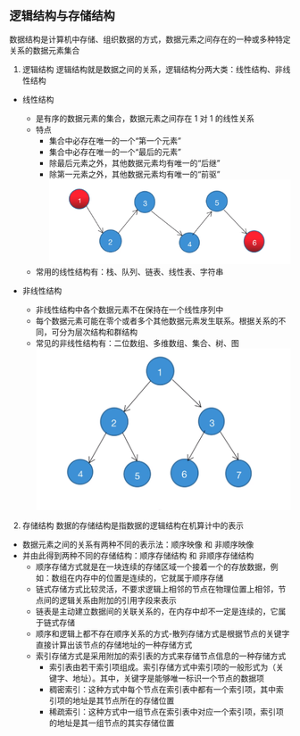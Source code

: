 ## 逻辑结构与存储结构

数据结构是计算机中存储、组织数据的方式，数据元素之间存在的一种或多种特定关系的数据元素集合

1. 逻辑结构
   逻辑结构就是数据之间的关系，逻辑结构分两大类：线性结构、非线性结构

- 线性结构

  - 是有序的数据元素的集合，数据元素之间存在 1 对 1 的线性关系
  - 特点
    - 集合中必存在唯一的一个“第一个元素”
    - 集合中必存在唯一的一个“最后的元素”
    - 除最后元素之外，其他数据元素均有唯一的“后继”
    - 除第一元素之外，其他数据元素均有唯一的“前驱”
      ![线性结构.png](./assets/线性结构.png)
  - 常用的线性结构有：栈、队列、链表、线性表、字符串

- 非线性结构
  - 非线性结构中各个数据元素不在保持在一个线性序列中
  - 每个数据元素可能在零个或者多个其他数据元素发生联系。根据关系的不同，可分为层次结构和群结构
  - 常见的非线性结构有：二位数组、多维数组、集合、树、图
    ![非线性结构.png](./assets/非线性结构.png)

2. 存储结构
   数据的存储结构是指数据的逻辑结构在机算计中的表示

- 数据元素之间的关系有两种不同的表示法：顺序映像 和 非顺序映像
- 并由此得到两种不同的存储结构：顺序存储结构 和 非顺序存储结构
  - 顺序存储方式就是在一块连续的存储区域一个接着一个的存放数据，例如：数组在内存中的位置是连续的，它就属于顺序存储
  - 链式存储方式比较灵活，不要求逻辑上相邻的节点在物理位置上相邻，节点间的逻辑关系由附加的引用字段来表示
  - 链表是主动建立数据间的关联关系的，在内存中却不一定是连续的，它属于链式存储
  - 顺序和逻辑上都不存在顺序关系的方式-散列存储方式是根据节点的关键字直接计算出该节点的存储地址的一种存储方式
  - 索引存储方式是采用附加的索引表的方式来存储节点信息的一种存储方式
    - 索引表由若干索引项组成。索引存储方式中索引项的一般形式为（关键字、地址）。其中，关键字是能够唯一标识一个节点的数据项
    - 稠密索引：这种方式中每个节点在索引表中都有一个索引项，其中索引项的地址是其节点所在的存储位置
    - 稀疏索引：这种方式中一组节点在索引表中对应一个索引项，索引项的地址是其一组节点的其实存储位置
